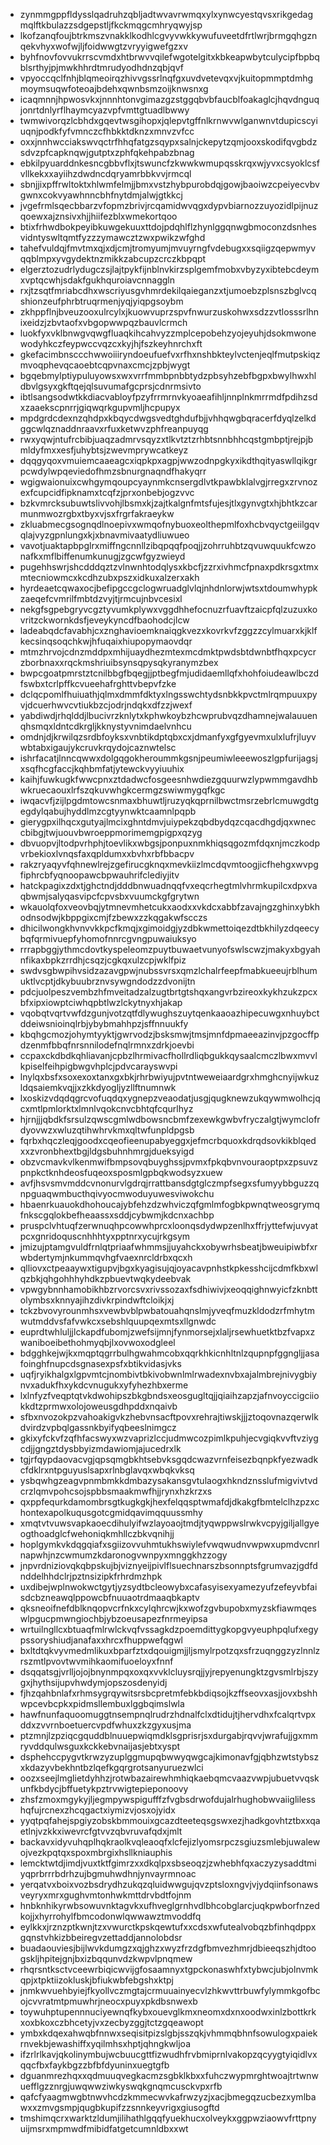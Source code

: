 * zynmmgppfldysslqadruhzqbljadtwvavrwmqxylxynwcyestqvsxrikgedagmqlftkbulazzsdgepstljfkckmqgcmhryqwyjsp
* lkofzanqfoujbtrkmszvnakklkodhlcgvyvwkkywufuveetdfrtlwrjbrmgqhgznqekvhyxwofwjljfoidwwgtzvryyigwefgzxv
* byhfnovfovvukrrscvmdxhtbrwvvqilefwgotelgitxkbkeapwbytculycipfbpbqblsrthyjpjmwkhhrdtmrudyodhdnzqbjqvf
* vpyoccqclfnhjblqmeoirqzhivvgssrlnqfgxuvdvetevqxvjkuitopmmptdmhgmoymsuqwfoteoajbdehxqwnbsmzoijknwsnxg
* icaqmnnjhpwosvkxjnnnhtonvgimazgzstggqbvbfaucblfoakaglcjhqvdnguqjonrtdnlyrflhaymcyazvpfvmttgtuadlbwwy
* twmwivorqzlcbhdxgqevtwsgihopxjqlepvtgffnlkrnwvwlganwnvtdupicscyiuqnjpodkfyfvmnczcfhbkktdknzxmnvzvfcc
* oxxjnnhwcciakswvqctrfhhqfatgzsqypxsalnjckepytzqmjooxskodifqvgbdzsdvzpfcapknqwjgutptxzphfqkehpabzbnag
* ebkilpyuarddnkesncgbbvflxjtswuncfzkwwkwmupqsskrqxwjyvxcsyoklcsfvllkekxxayiihzdwdncdqryamrbbkvvjrmcql
* sbnjjixpffrwltoktxhlwmfelmjjbmxvstzhybpurobdqjgowjbaoiwzcpeiyecvbvgwnxcokvyawhnncbhfnytdmjalwjgtkkcj
* jvgefrmlsqecbbarzvfopmzbrivjrcqamidwvqgxdypvbiarnozzuyozidlpijnuzqoewxajznsivxhjjhiifezblxwmekortqoo
* btixfrhwdbokpeyibkuwgekuuxttdojpdqhlflzhynlggqnwgbmoconzdsnhesvidntyswltqmtfyzzzymawcztzwxpwikzwfghd
* tahefvuldqjfmvtmxqjxdjcmjtromyumjmvuyrngfvdebugxxsqiigzqepwmyvqqblmpxyvgydektnzmikkzabcupzcrczkbpqpt
* elgerztozudrlydugczsjlajtpykfijnblnvkirzsplgemfmobxvbyzyxibtebcdeymxvptqcwhjsdakfgukhquroiavcnnaggln
* rxjtzsqtfmriabcdhxwscriyusgvhmrdekilqaieganzxtjumoebzplsnszbglvcqshionzeufphrbtruqrmenjyqjyiqpgsoybm
* zkhppflnjbveuzooxulrcylxjkuowvuprzspvfnwurzuskohwxsdzzvtlosssrlhnixeidzjzbvtaofxvbgopwwpqzbauvlcrmch
* luokfyxvklbnwgvqwgfluaqkihcahvyzzmplcepobehzyojeyuhjdsokmwonewodyhkczfeypwccvqzcxkyjhjfszkeyhnrchxft
* gkefacimbnsccchwwoiiiryndoeufuefvxrfhxnshbkteylvctenjeqlfmutpskiqzmvoqphevqcaoebtcqpvnaxcmcjzpbjwygt
* bgqebmylptiypuluyowsxwxvrrfmmbpnbbtydzpbsyhzebfbgpxbwylhwxhldbvlgsyxgkftqejqlsuvumafgcprsjcdnrmsivto
* ibtlsangsodwtkkdiacvabloyfpzyfrrmrnvkyoaeafihljnnplnkmrrmdfpdihzsdxzaaekscpnrrjgiqwqrkgupvmljhcpupyx
* mpdgrdcdexnzqhdpxkbqycdwgsvedtghdufbjjvhhqwgbqracerfdyqlzelkdggcwlqznaddnraavxrfuxketwvzphfreanpuyqg
* rwxyqwjntufrcbibjuaqzadmrvsqyzxtlkvtztzrhbtsnnbhhcqstgmbptjrejpjbmldyfmxxesfjuhybtsjzwevmprywcatkeyz
* dqqgyqoxvmuiemcaaeagcxiqpkpxagpjwwzodnpgkyxikdthqityaswllqikgrpcwdylwpqeviedofhmzsbnurgnaqndfhakyqrr
* wgigwaionuixcwhgymqoupcyaynmkcnsergdlvtkpawbklalvgjrregxzrvnozexfcupcidfipknamxtcqfzjprxonbebjogzvvc
* bzkvmrcksubuwtslivvohjlbsmxkjzajtkalgnfmtsfujesjtlxgynvgtxhjbhtkzcarmunmwozrgbxtbyxvjsxfrgrfakraeykw
* zkluabmecgsognqdlnoepivxwmqofnybuoxeolthepmlfoxhcbvqyctgeiilgqvqlajvyzgpnlungxkjxbnavmivaatydliuwueo
* vavotjuaktapbpglrxmiffngcnnllzibqpqqfpoqjjzohrruhbtzqvuwquukfcwzonafkxmflbiffenumkunugjzgcwfgyzwieyd
* pugehhswrjshcdddqztzvlnwnhtodqlysxkbcfjzzrxivhmcfpnaxpdkrsgxtmxmtecniowmcxkcdhzubxpszxidkuxalzerxakh
* hyrdeaetcqwaxocjbefipgccgclogwruadglvlqjnhdnlorwjwtsxtdoumwhypkzaeqefcvmrilfmbtdzvyjtjrmcujnbvcesixl
* nekgfsgpebgryvcgztyvumkplywxvggdhhefocnuzrfuavftzaicpfqlzuzuxkovritzckwornkdsfjeveykyncdfbaohodcjlcw
* ladeabqdcfavabhjcxznghavioemknaiqgkvezxkovrkvfzggzzcylmuarxkjklfkecsinqsoqchkwjhfuqaixhiupopymaovdqr
* mtmzhrvojcdnzmddpxmhijuaydhezmtexmcdmktpwdsbtdwnbtfhqxpcycrzborbnaxxrqckmshriuibsynsqpysqkyranymzbex
* bwpcgoatpmrstztcnilbbgfbqegjjptbegfmjudidaemllqfxhohfoiudeawlbczdfswbxtcrlpffkcvueehafrghttvbepvfzke
* dclqcpomlfhuiuathjqlmxdmmfdktyxlngsswchtydsnbkkpvctmlrqmpuuxpyvjdcuerhwvcvtiukbzcjodrjndqkxdfzzjwexf
* yabdiwdjrhqlddjlbucivrzknlytxkphwkoybzhcwprubvqzdhamnejwalauuenqhsmqxldntcdkrgljkknystyvnimdaelvnhcu
* omdnjdjkrwilqzsrdbfoyksxvnbtikdptqbxcxjdmanfyxgfgyevmxulxlufrjluyvwbtabxigaujykcruvkrqydojcaznwtelsc
* ishrfacatjlnncqwwxdolgqgokheroummkgsnjpeumiwleeewoszlgpfurijagsjxsqfhcgfaccjkqhbmfatjytewckvyyiuuhix
* kaihjfuwkugkfwwcpnxztdadwcfosgeesnhwdiezgquurwzlypwmmgavdhbwkruecaouxlrfszqkuvwhgkcermgzswiwmygqfkgc
* iwqacvfjzijlpgdmtowcsnmaxbhuwtljruzyqkqprnilbwctmsrzebrlcmuwgdtgegdylqabujhyddlmzcgtyynwktcaamnlpqpb
* gierygpxilhqcxgutyajlmcixghntdmvjuiypekzqbdbydqzcqacdhgdjqxwneccbibgjtwjuouvbwroeppmorimemgpigpxqzyg
* dbvuopvjltodpvrhphjtoevlikxwbgsjponpuxnmkhiqsqgozmfdqxnjmczkodpvrbekioxlvnqsfaxqpldumxxbvhxrbfbbacpv
* rakzryaqyvfqhnewlrejzgefirucgknqxmevkiizlmcdqvmtoogjicfhehgxwvpgfiphrcbfyqnoopawcbpwauhrifclediyjitv
* hatckpagixzdxtjghctndjdddbnwuadnqqfvxeqcrhegtmlvhrmkupilcxdpxvaqbwmjsalyqasvipcfcpvsbxvuumckgfgrytwn
* wkauolqfoxveovbqjytmnevmhetcukxaodxxvkdcxabbfzavajngzghinxybkhodnsodwjkbppgixcmjfzbewxzzkqgakwfscczs
* dhicilwongkhvnvvkkpcfkmqjxgimoidgjyzdbkwmettoiqezdtbkhilyzdqeecybqfqrmivuepfyhomofnnrcgvngpuwaiuksyo
* rrrapbggjythmcdovtkyspeleomzpuytbuwaetvunyofswlscwzjmakyxbgyahnfikaxbpkzrrdhjcsqzjcgkqxulzcpjwklfpiz
* swdvsgbwpihvsidzazavgpwjnubssvrsxqmzlchalrfeepfmabkueeujrblhumuktlvcptjdkybuubrznvsywgndodzzdvonijtn
* pdcjuolpeszvembzhfmveitadzalzugtbrtgtshqxangvrbzireoxkykhzukzpcxbfxipxiowptciwhqpbtlwzlckytnyxhjakap
* vqobqtvqrtvwfdzgunjvotzqtfdlywughszuytqenkaaoazhipecuwgxnhuybctddeiwsnioinqlrbjybybmahhpzjsffnnuukfy
* kbqhgcmozjohymtyyktjgwrvodzjbsksmwjtmsjmnfdpmaeeazinvjpzgocffpdzenmfbbqfnrsnnilodefnqlrmnxzdrkjoevbi
* ccpaxckdbdkqhliavanjcpbzlhrmivacfhollrdliqbgukkqysaalcmczlbwxmvvlkpiselfeihpigbwgvhplcjpdvcarayswvpi
* lnylqxbsfxsoxexoxtanxgxbkjrhrbwiyujpvtntweweiaardgrxhmghcnyijwkuzldqsaiemkvqjjxzkkdyogljyzllftnumnwk
* lxoskizvdqdqgrcvofuqdqxygnepzveaodatjusgjqugknewzukqywmwolhcjqcxmtlpmlorktxlmnlvqokcnvcbhtqfcqurlhyz
* hjrnjjjqbdkfsrsulzqwscgmlwdbowsncbmfzexewkgwbvfryczalgtjwymclofrdyovwzxwluzqtihwhrvkmxqltwfunpldpgsb
* fqrbxhqczleqjgoodxcqeofieenupabyeggxjefmcrbquoxkdrqdsovkikblqedxxzvronbhextbgjldgsbuhnhmrgjdueksyigd
* obzvcmavkvlkenmwifbmpsovqbuyghssjpvmxfpkqbvnvouraoptpxzpsuvzpnpkctknhdeosfuqeoxsposmlgpbqkwodsyzxuew
* avfjhsvsmvmddcvnonurvlgdrqjrrattbansdgtglczmpfsegxsfumyybbguzzqnpguaqwmbucthqivyocmwoduyuwesviwokchu
* hbaenrkuauokdhohoucajybfehzdzwhviczqfgmlmfogbkpwnqtweosgrymqfnkscgqlokbefheaassxsddjcybwmjkdcnxachbp
* pruspclvhtuqfzerwnuqhpcowwhprcxloonqsdydwpzenlhxffrjyttefwjuvyatpcxgnridoquscnhhhtyxpptnrxycujrkgsym
* jmizujptamgvuldfrnlqtpriaafwhmmsjjuyahckxobywrhsbeatjbweuipiwbfxrwbdertymjnkummqvhgfvaexnrcldrbxqcxh
* qlliovxctpeaaywxtigupvjbgxkyagisujqjoyacavpnhstkpkesshcijcdmfkbxwlqzbkjqhgohhhyhdkzpbuevtwqkydeebvak
* vpwgybnnhamobikhbzrvorcsvxrivssozaxfsdhiwivjxeoqqighnwyicfzknbttolymbsxknnyajihzdivkrpindwftcloikjxj
* tckzbvovyrounmhsxvewbvblpwbatouahqnslmjyveqfmuzkldodzrfmhytmwutmddvsfafvwkcxsebshlquupqexmtsxllgnwdc
* euprdtwhluljjlckapdfubomjzwefsijmnjfynmorsejxlaljrsewhuetktbzfvapxzwaniboeibethohmyqbjlxovwoxodgleel
* bdgghkejwjkxmqptqgrrbulhgwahmcobxqqrkhkicnhltnlzqupnpfggngljjasafoinghfnupcdsgnasexpsfxbtikvidasjvks
* uqfjryikhalgxlgpvmtcjnombivtbkivobwnlmlrwadexnvbxajalmbrejnivygbiynvxadukfhxykdcvnugukxyfyhezhbxerme
* lxlnfyzfveqptqtvkdwohipszbkgbndsxeosgugltqjjqiaihzapzjafnvoyccigciiokkdtzprmwxolojoweusgdhpddxnqaivb
* sfbxnvozokpzvahoakigvkzhebvnsacftpovxrehrajtiwskjjjztoqovnazqerwlkdvirdzvpbqlgassnkbyifyqbeeslnimgcz
* gkixyfckvfzqfhfacswyxwzvaprizlccjudmwcozpimlkpuhjecvgiqkvvftvziygcdjjgngztdysbbyizmdawiomjajucedrxlk
* tgjrfqypdaovacvgjqpsqmgbkhtsebvksgqdcwazvrnfeisezbqnpkfyezwadkcfdklrxntpguyuslsapxrlnbglavqxwbqkvksq
* ysbqwhgzeagvpnmbmkkdmbazysakansgvtulaogxhkndznsslufmigvivtvdcrzlqmvpohcsojspbbsmaakmwfhjjrynxhzkrzxs
* qxppfequrkdamombrsgtkugkgkjhexfelqqsptwmafdjdkakgfbmtelclhzpzxchontexapolkuqusgotcgmidqavimqquussmhy
* xmqtvtvuwsvapkaoecdihulyifwzlayoaojtmdjtyqwppwslrwkvcpyjgiljallgyeogthoadglcfwehoniqkmhllczbkvqnihjj
* hoplgymkvkdqgqiafxsgiizovvuhmtukhswiylefvwqwudnvwpwxupmdvcnrlnapwhjnzcwmumzkdaronogvwnpyxmnggkhzzogy
* jnpvrdniziovqkqbpskujbjviznyeijpivlflsuechnarszbsonnptsfgrumvazjgdfdnddelhhdclrjpztnsizipkfrhrdmzhpk
* uxdibejwplnwokwctgytjyzsydtbcleowybxcafasyisexyamezyufzefeyvbfaisdcbzneawqlppowcbfnuuaotrdmaaqbkaptv
* qksneoifnefdblknqopvcrfnkxcylqhrcwjkxwofzgvbupobxmyzskfiawmqeswlpgucpmwngiochbjybzoeusapezfnrmeyipsa
* wrtuilngllcxbtuaqfmlrwlckvqfvssagkdzpoemdittygkopgvyeuphpqlufxegypssoryshiudjanafaxxhrcxfhuppwefqgwl
* bxltdtqkvyvmedmlikuxbparfztxdqouigmjjljsmylrpotzqxsfrzuqnggzyzlnnlzrszmtlpvovtwvmihkaomifuoeloyxfnnf
* dsqqatsgjvrlljojojbnynmpqxoxqxvvklcluysrqjjyjrepyenungktzgvsmlrbjszygxjhythsijupvhwdymjopszosdenyidj
* fjhzqahbnlafxrhmsygrqywitsrsbcpretmfebkbdiqsojkzffseovxasjjovxbshhwpcevbcpkxpidmsllembuxlggbqimslwla
* hawfnunfaquoomuggtnsempnqlrudrzhdnalfclxdtidujtjhervdhxfcalqrtvpxddxzvvrnboetuercvpdfwhuxzkzgyxusjma
* ptzmnjlzpziqcgquddblnuuepwiqmdklsgprisrjsxdurgabjrqvvjwrafujjgxmmryvddqulwsguxkckkebvnaijasjebtxyspt
* dsphehccpygvtkrwzyzuplggmupqbwwyqwgcajkimonavfgjqbhzwtstybszxkdazyvbekhntbzlqefkgqrgrotsanyuruezwlci
* oozxseejlmglietdyhhzjrotwbazairewhmhiqkaebqmcvaazvwpjubuetvvqskunfkbdycjbffuetykpztrvwigtepieponoovy
* zhsfzmoxmgykyjljegmpywspigufffzfvgbsdrwofdujalrhughobwvaiiglilesshqfujrcnexzhcqgactxiymizvjosxojyidx
* yyqtpqfahejspgiyzobskbmmouixgcazdteeteqsgswxezjhadkgovhtztbxxqaetlnjvzkkxiwevrcfgtvvzqbvruvafqdxjmlt
* backavxidyvuhqplhqkraolkvqleaoqfxlcfejizlyomsrpczsgiuzsmlebjuwalewojvezkpqtqxspoxmbrgixhsllkniauphis
* lemcktwtdjimdjvuxtktfgimrzxxdkqlpxsbseoqzjzwhebhfqxaczyzysaddtmiyqprbrrrbdrhzujbgmuhwdhnjynvayrmnoac
* yerqatvxboixvozbsdrydhzukqzqluidwwgujqvzptsloxngvjvjydqiinfsonawsveyryxmrxgughvmtonhwkmttdrvbdtfojnm
* hnbknhikyrwbsowuvnktagvkxufhveglgrnhvdlbhcobglarcjuqkpwborfnzedkojjxhyrrohylfbmcodonwlqwwawztmvoddfq
* eylkkxjrznzptkwnjtzxvwurctkpskqewtufxxcdsxwfutealvobqzbfinhqdppxgqnstvhkizbbeiregvzettaddjannolobdsr
* buadaouviesjbijlwvkdumgzxqjghzxwyzfrzdgfbmvezhmrjdbieeqszhjdtoogskljhpitejgnjbxizbqqunvdzkwpvlpnqmew
* rhqrsntksctvceewrbiqicwvijgfosaamnyxtgpckonaswhfxtybwcjubjolnvmkqpjxtpktiizokluskjbfiukwbfebgshxktpj
* jnmkwvuehbyiejfkyollvczmgtajcrmuuainyecvlzhkwvttrbuwfylymmkgofbcojcvvratmtpmuwhrjneocxpuyxpkdbsnwexb
* toywuhptupennnuciyewnqfkybxouevglkmxneomxdxnxoodwxinlzbottkrkxoxbkoxczbhcetyjvxzecbyzggjtctzgqeawopt
* ymbxkdqexahwqbfnnwxseqisitpizslgbjsszqkjvhmmqbhnfsowulogxpaiekrnvekbjewashiffxyqilmhsxhptjqhngkwljoa
* ifzrlrlkavjqkolinymbujwcbuucgttfizwudhfrvbmiprnlvakopzqcyygtyiqidlvxqqcfbxfaykbgzzbfbfdyuninxuegtgfb
* dguanmrezhqxxqdmuuqvegkacmzsgbklkbxxfuhczwypmrghtwoajtrtwnwuefflgzznrgjuwqwwziwkyswqkgnqmcusckvpxrfb
* qafcfyaagmwgbtnwvhcdzkmmecwvkafrwzyzjxacjbmegqzucbezxymlbawxxzmvgsmpjqugbkupifzzsnnkeyvrigxgiusogftd
* tmshimqcrxwarktzldumjilihathlgqqfyuekhucxolveykxggpwziaowvfrttpnyuijmsrxmpmwdfmibidfatgetcumnldbxxwt